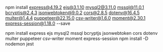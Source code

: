 npm install express@4.19.2 ejs@3.1.10 mysql2@3.11.0 mssql@11.0.1 bcryptjs@2.4.3 jsonwebtoken@9.0.2 cors@2.8.5 dotenv@16.4.5 multer@1.4.4 puppeteer@22.15.0 csv-writer@1.6.0 moment@2.30.1 express-session@1.18.0 --save

npm install express ejs mysql2 mssql bcryptjs jsonwebtoken cors dotenv multer puppeteer csv-writer moment express-session
npm install -D nodemon jest
